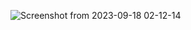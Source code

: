 ![Screenshot from 2023-09-18 02-12-14](https://github.com/PromiseNwachukwu/Web-Stack-Implementation-Lamp-Stack-in-AWS/assets/109115304/5e327f6b-33ac-4976-9189-c1cbef83b1d2)
